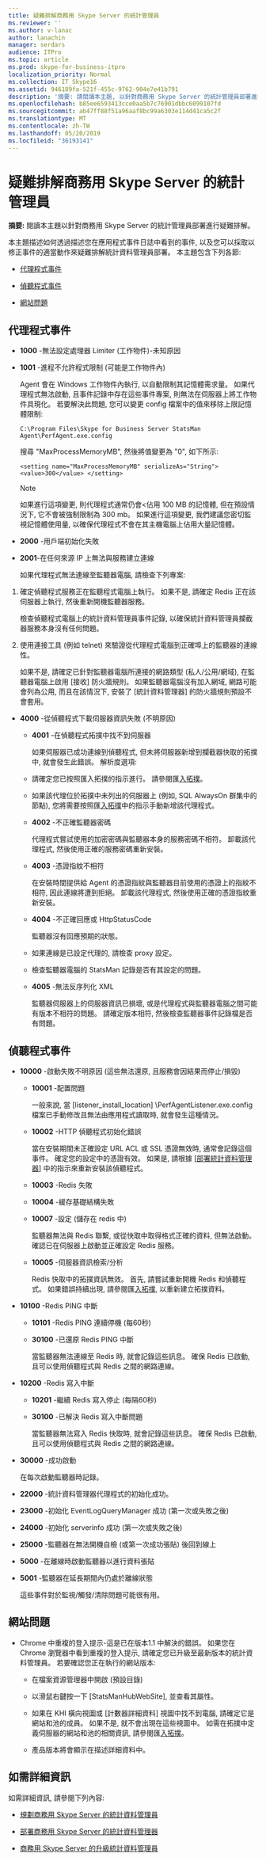 ```yaml
---
title: 疑難排解商務用 Skype Server 的統計管理員
ms.reviewer: ''
ms.author: v-lanac
author: lanachin
manager: serdars
audience: ITPro
ms.topic: article
ms.prod: skype-for-business-itpro
localization_priority: Normal
ms.collection: IT_Skype16
ms.assetid: 946189fa-521f-455c-9762-904e7e41b791
description: '摘要: 請閱讀本主題, 以針對商務用 Skype Server 的統計管理員部署進行疑難排解。'
ms.openlocfilehash: b85ee6593413cce0aa5b7c76901dbbc6099107fd
ms.sourcegitcommit: ab47ff88f51a96aaf8bc99a6303e114d41ca5c2f
ms.translationtype: MT
ms.contentlocale: zh-TW
ms.lasthandoff: 05/20/2019
ms.locfileid: "36193141"
---
```

# <a name="troubleshoot-statistics-manager-for-skype-for-business-server"></a>疑難排解商務用 Skype Server 的統計管理員
 
**摘要:** 閱讀本主題以針對商務用 Skype Server 的統計管理員部署進行疑難排解。
  
本主題描述如何透過描述您在應用程式事件日誌中看到的事件, 以及您可以採取以修正事件的適當動作來疑難排解統計資料管理員部署。 本主題包含下列各節:
  
- [代理程式事件](troubleshoot.md#BKMK_Agent)
    
- [偵聽程式事件](troubleshoot.md#BKMK_Listener)
    
- [網站問題](troubleshoot.md#BKMK_Website)
    
## <a name="agent-events"></a>代理程式事件
<a name="BKMK_Agent"> </a>

- **1000** -無法設定處理器 Limiter (工作物件)-未知原因
    
- **1001** -進程不允許程式限制 (可能是工作物件內)
    
    Agent 會在 Windows 工作物件內執行, 以自動限制其記憶體需求量。 如果代理程式無法啟動, 且事件記錄中存在這些事件專案, 則無法在伺服器上將工作物件具現化。 若要解決此問題, 您可以變更 config 檔案中的值來移除上限記憶體限制:
    
  ```
  C:\Program Files\Skype for Business Server StatsMan Agent\PerfAgent.exe.config
  ```

    搜尋 "MaxProcessMemoryMB", 然後將值變更為 "0", 如下所示:
    
  ```
  <setting name="MaxProcessMemoryMB" serializeAs="String"> <value>300</value> </setting>
  ```

    > [!NOTE]
    > 如果進行這項變更, 則代理程式通常仍會\<佔用 100 MB 的記憶體, 但在預設情況下, 它不會被強制限制為 300 mb。 如果進行這項變更, 我們建議您密切監視記憶體使用量, 以確保代理程式不會在其主機電腦上佔用大量記憶體。 
  
- **2000** -用戶端初始化失敗
    
- **2001**-在任何來源 IP 上無法與服務建立連線
    
    如果代理程式無法連線至監聽器電腦, 請檢查下列專案:
    
1. 確定偵聽程式服務正在監聽程式電腦上執行。 如果不是, 請確定 Redis 正在該伺服器上執行, 然後重新開機監聽器服務。
    
    檢查偵聽程式電腦上的統計資料管理員事件記錄, 以確保統計資料管理員攔截器服務本身沒有任何問題。
    
2. 使用連接工具 (例如 telnet) 來驗證從代理程式電腦到正確埠上的監聽器的連線性。
    
    如果不是, 請確定已針對監聽器電腦所連接的網路類型 (私人/公用/網域), 在監聽器電腦上啟用 [接收] 防火牆規則。 如果監聽器電腦沒有加入網域, 網路可能會列為公用, 而且在該情況下, 安裝了 [統計資料管理器] 的防火牆規則預設不會套用。
    
- **4000** -從偵聽程式下載伺服器資訊失敗 (不明原因)
    
  - **4001** -在偵聽程式拓撲中找不到伺服器
    
    如果伺服器已成功連線到偵聽程式, 但未將伺服器新增到攔截器快取的拓撲中, 就會發生此錯誤。 解析度選項:
    
  - 請確定您已按照匯入拓撲的指示進行。 請參閱匯[入拓撲](deploy.md#BKMK_ImportTopology)。 
    
  - 如果該代理位於拓撲中未列出的伺服器上 (例如, SQL AlwaysOn 群集中的節點), 您將需要按照匯[入拓撲](deploy.md#BKMK_ImportTopology)中的指示手動新增該代理程式。
    
  - **4002** -不正確監聽器密碼
    
    代理程式嘗試使用的加密密碼與監聽器本身的服務密碼不相符。 卸載該代理程式, 然後使用正確的服務密碼重新安裝。
    
  - **4003** -憑證指紋不相符
    
    在安裝時間提供給 Agent 的憑證指紋與監聽器目前使用的憑證上的指紋不相符, 因此連線將遭到拒絕。 卸載該代理程式, 然後使用正確的憑證指紋重新安裝。
    
  - **4004** -不正確回應或 HttpStatusCode
    
    監聽器沒有回應預期的狀態。 
    
  - 如果連線是已設定代理的, 請檢查 proxy 設定。
    
  - 檢查監聽器電腦的 StatsMan 記錄是否有其設定的問題。
    
  - **4005** -無法反序列化 XML
    
    監聽器伺服器上的伺服器資訊已損壞, 或是代理程式與監聽器電腦之間可能有版本不相符的問題。 請確定版本相符, 然後檢查監聽器事件記錄檔是否有問題。
    
## <a name="listener-events"></a>偵聽程式事件
<a name="BKMK_Listener"> </a>

- **10000** -啟動失敗不明原因 (這些無法還原, 且服務會因結果而停止/損毀)
    
  - **10001** -配置問題
    
    一般來說, 當 [listener_install_location] \PerfAgentListener.exe.config 檔案已手動修改且無法由應用程式讀取時, 就會發生這種情況。
    
  - **10002** -HTTP 偵聽程式初始化錯誤
    
    當在安裝期間未正確設定 URL ACL 或 SSL 憑證無效時, 通常會記錄這個事件。 確定您的設定中的憑證有效。 如果是, 請根據 [[部署統計資料管理器](deploy.md#BKMK_Deploy)] 中的指示來重新安裝該偵聽程式。
    
  - **10003** -Redis 失敗
    
  - **10004** -緩存基礎結構失敗
    
  - **10007** -設定 (儲存在 redis 中)
    
    監聽器無法與 Redis 聯繫, 或從快取中取得格式正確的資料, 但無法啟動。 確認已在伺服器上啟動並正確設定 Redis 服務。
    
  - **10005** -伺服器資訊檢索/分析
    
    Redis 快取中的拓撲資訊無效。 首先, 請嘗試重新開機 Redis 和偵聽程式。 如果錯誤持續出現, 請參閱匯[入拓撲](deploy.md#BKMK_ImportTopology), 以重新建立拓撲資料。
    
- **10100** -Redis PING 中斷
    
  - **10101** -Redis PING 連續停機 (每60秒)
    
  - **30100** -已還原 Redis PING 中斷
    
    當監聽器無法連線至 Redis 時, 就會記錄這些訊息。 確保 Redis 已啟動, 且可以使用偵聽程式與 Redis 之間的網路連線。
    
- **10200** -Redis 寫入中斷
    
  - **10201** -繼續 Redis 寫入停止 (每隔60秒)
    
  - **30100** -已解決 Redis 寫入中斷問題
    
    當監聽器無法寫入 Redis 快取時, 就會記錄這些訊息。 確保 Redis 已啟動, 且可以使用偵聽程式與 Redis 之間的網路連線。
    
- **30000** -成功啟動
    
    在每次啟動監聽器時記錄。
    
- **22000** -統計資料管理器代理程式的初始化成功。
    
- **23000** -初始化 EventLogQueryManager 成功 (第一次或失敗之後)
    
- **24000** -初始化 serverinfo 成功 (第一次或失敗之後)
    
- **25000** -監聽器在無法開機自檢 (或第一次成功張貼) 後回到線上
    
- **5000** -在離線時啟動監聽器以進行資料張貼
    
- **5001** -監聽器在延長期間內仍處於離線狀態
    
    這些事件對於監視/觸發/清除問題可能很有用。
    
## <a name="website-issues"></a>網站問題
<a name="BKMK_Website"> </a>

- Chrome 中重複的登入提示-這是已在版本1.1 中解決的錯誤。 如果您在 Chrome 瀏覽器中看到重複的登入提示, 請確定您已升級至最新版本的統計資料管理員。 若要確認您正在執行的網站版本:
    
  - 在檔案資源管理器中開啟 (預設目錄)
    
  - 以滑鼠右鍵按一下 [StatsManHubWebSite], 並查看其屬性。
    
  - 如果在 KHI 橫向視圖或 [計數器詳細資料] 視圖中找不到電腦, 請確定它是網站和池的成員。 如果不是, 就不會出現在這些視圖中。 如需在拓撲中定義伺服器的網站和池的相關資訊, 請參閱匯[入拓撲](deploy.md#BKMK_ImportTopology)。
    
  - 產品版本將會顯示在描述詳細資料中。
    
## <a name="for-more-information"></a>如需詳細資訊
<a name="BKMK_Website"> </a>

如需詳細資訊, 請參閱下列內容:
  
- [規劃商務用 Skype Server 的統計資料管理員](plan.md)
    
- [部署商務用 Skype Server 的統計資料管理器](deploy.md)
    
- [商務用 Skype Server 的升級統計資料管理員](upgrade.md)
